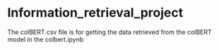 # Information_retrieval_project

The colBERT.csv file is for getting the data retrieved from the colBERT model in the colbert.ipynb

